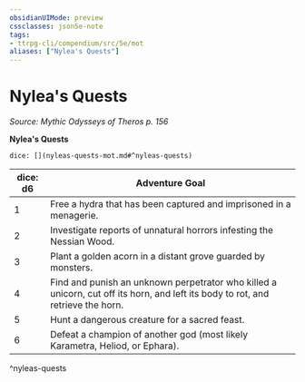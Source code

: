 ```yaml
---
obsidianUIMode: preview
cssclasses: json5e-note
tags:
- ttrpg-cli/compendium/src/5e/mot
aliases: ["Nylea's Quests"]
---
```

# Nylea's Quests
*Source: Mythic Odysseys of Theros p. 156* 

**Nylea's Quests**

`dice: [](nyleas-quests-mot.md#^nyleas-quests)`

| dice: d6 | Adventure Goal |
|----------|----------------|
| 1 | Free a hydra that has been captured and imprisoned in a menagerie. |
| 2 | Investigate reports of unnatural horrors infesting the Nessian Wood. |
| 3 | Plant a golden acorn in a distant grove guarded by monsters. |
| 4 | Find and punish an unknown perpetrator who killed a unicorn, cut off its horn, and left its body to rot, and retrieve the horn. |
| 5 | Hunt a dangerous creature for a sacred feast. |
| 6 | Defeat a champion of another god (most likely Karametra, Heliod, or Ephara). |
^nyleas-quests